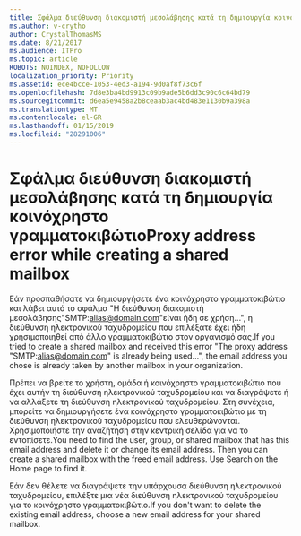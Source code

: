 ```yaml
---
title: Σφάλμα διεύθυνση διακομιστή μεσολάβησης κατά τη δημιουργία κοινόχρηστο γραμματοκιβώτιο
ms.author: v-crytho
author: CrystalThomasMS
ms.date: 8/21/2017
ms.audience: ITPro
ms.topic: article
ROBOTS: NOINDEX, NOFOLLOW
localization_priority: Priority
ms.assetid: ece4bcce-1053-4ed3-a194-9d0af8f73c6f
ms.openlocfilehash: 7d8e3ba4bd9913c09b9ade5b6dd3c90c6c64bd79
ms.sourcegitcommit: d6ea5e9458a2b8ceaab3ac4bd483e1130b9a398a
ms.translationtype: MT
ms.contentlocale: el-GR
ms.lasthandoff: 01/15/2019
ms.locfileid: "28291006"
---
```

# <a name="proxy-address-error-while-creating-a-shared-mailbox"></a><span data-ttu-id="9288b-102">Σφάλμα διεύθυνση διακομιστή μεσολάβησης κατά τη δημιουργία κοινόχρηστο γραμματοκιβώτιο</span><span class="sxs-lookup"><span data-stu-id="9288b-102">Proxy address error while creating a shared mailbox</span></span>

<span data-ttu-id="9288b-103">Εάν προσπαθήσατε να δημιουργήσετε ένα κοινόχρηστο γραμματοκιβώτιο και λάβει αυτό το σφάλμα "Η διεύθυνση διακομιστή μεσολάβησης"SMTP:alias@domain.com"είναι ήδη σε χρήση...", η διεύθυνση ηλεκτρονικού ταχυδρομείου που επιλέξατε έχει ήδη χρησιμοποιηθεί από άλλο γραμματοκιβώτιο στον οργανισμό σας.</span><span class="sxs-lookup"><span data-stu-id="9288b-103">If you tried to create a shared mailbox and received this error "The proxy address "SMTP:alias@domain.com" is already being used…", the email address you chose is already taken by another mailbox in your organization.</span></span>
  
<span data-ttu-id="9288b-p101">Πρέπει να βρείτε το χρήστη, ομάδα ή κοινόχρηστο γραμματοκιβώτιο που έχει αυτήν τη διεύθυνση ηλεκτρονικού ταχυδρομείου και να διαγράψετε ή να αλλάξετε τη διεύθυνση ηλεκτρονικού ταχυδρομείου. Στη συνέχεια, μπορείτε να δημιουργήσετε ένα κοινόχρηστο γραμματοκιβώτιο με τη διεύθυνση ηλεκτρονικού ταχυδρομείου που ελευθερώνονται. Χρησιμοποιήστε την αναζήτηση στην κεντρική σελίδα για να το εντοπίσετε.</span><span class="sxs-lookup"><span data-stu-id="9288b-p101">You need to find the user, group, or shared mailbox that has this email address and delete it or change its email address. Then you can create a shared mailbox with the freed email address. Use Search on the Home page to find it.</span></span>
  
<span data-ttu-id="9288b-107">Εάν δεν θέλετε να διαγράψετε την υπάρχουσα διεύθυνση ηλεκτρονικού ταχυδρομείου, επιλέξτε μια νέα διεύθυνση ηλεκτρονικού ταχυδρομείου για το κοινόχρηστο γραμματοκιβώτιο.</span><span class="sxs-lookup"><span data-stu-id="9288b-107">If you don't want to delete the existing email address, choose a new email address for your shared mailbox.</span></span>
  

